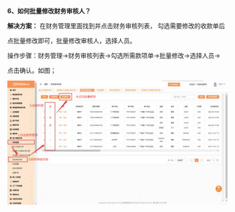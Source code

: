 <a name="bookmark6"></a>**6、如何批量修改财务审核人？**

**解决方案：** 在财务管理里面找到并点击财务审核列表， 勾选需要修改的收款单后

点批量修改即可，批量修改审核人，选择人员。

操作步骤：财务管理→财务审核列表→勾选所需款项单→批量修改→选择人员→

点击确认。如图；


![](Aspose.Words.b68367b0-589b-40fd-8910-d88c2839953f.007.jpeg)


